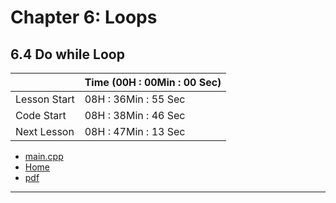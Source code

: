 # Chapter 6: Loops

## 6.4 Do while Loop

||Time (00H : 00Min : 00 Sec)|
|-|-|
 |Lesson Start           | 08H : 36Min : 55 Sec |  
 |Code Start             | 08H : 38Min : 46 Sec |  
 |Next Lesson            | 08H : 47Min : 13 Sec | 
* [main.cpp](./main.cpp)
* [Home](/README.md)
* [pdf](./6.4-do-while-loop.pdf)

---
